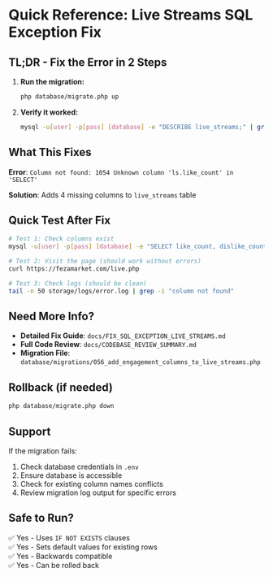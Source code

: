 # Quick Reference: Live Streams SQL Exception Fix

## TL;DR - Fix the Error in 2 Steps

1. **Run the migration:**
   ```bash
   php database/migrate.php up
   ```

2. **Verify it worked:**
   ```bash
   mysql -u[user] -p[pass] [database] -e "DESCRIBE live_streams;" | grep "_count"
   ```

## What This Fixes

**Error**: `Column not found: 1054 Unknown column 'ls.like_count' in 'SELECT'`

**Solution**: Adds 4 missing columns to `live_streams` table

## Quick Test After Fix

```bash
# Test 1: Check columns exist
mysql -u[user] -p[pass] [database] -e "SELECT like_count, dislike_count, comment_count, video_path FROM live_streams LIMIT 1;"

# Test 2: Visit the page (should work without errors)
curl https://fezamarket.com/live.php

# Test 3: Check logs (should be clean)
tail -n 50 storage/logs/error.log | grep -i "column not found"
```

## Need More Info?

- **Detailed Fix Guide**: `docs/FIX_SQL_EXCEPTION_LIVE_STREAMS.md`
- **Full Code Review**: `docs/CODEBASE_REVIEW_SUMMARY.md`
- **Migration File**: `database/migrations/056_add_engagement_columns_to_live_streams.php`

## Rollback (if needed)

```bash
php database/migrate.php down
```

## Support

If the migration fails:
1. Check database credentials in `.env`
2. Ensure database is accessible
3. Check for existing column names conflicts
4. Review migration log output for specific errors

## Safe to Run?

✅ Yes - Uses `IF NOT EXISTS` clauses  
✅ Yes - Sets default values for existing rows  
✅ Yes - Backwards compatible  
✅ Yes - Can be rolled back  
